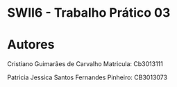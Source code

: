 # SWII6 - Trabalho Prático 03

# Autores
Cristiano Guimarães de Carvalho Matricula: Cb3013111

Patricia Jessica Santos Fernandes Pinheiro: CB3013073

